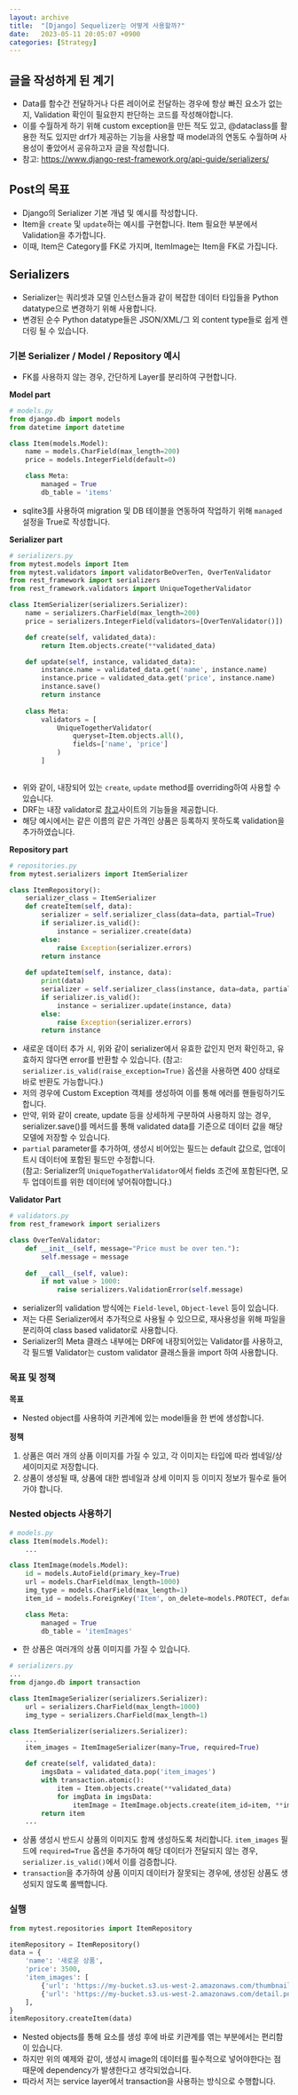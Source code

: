 ```yaml
---
layout: archive
title:  "[Django] Sequelizer는 어떻게 사용할까?"
date:   2023-05-11 20:05:07 +0900
categories: [Strategy]
---
```


## 글을 작성하게 된 계기
- Data를 함수간 전달하거나 다른 레이어로 전달하는 경우에 항상 빠진 요소가 없는지, Validation 확인이 필요한지 판단하는 코드를 작성해야합니다.
- 이를 수월하게 하기 위해 custom exception을 만든 적도 있고, @dataclass를 활용한 적도 있지만 drf가 제공하는 기능을 사용할 때 model과의 연동도 수월하며 사용성이 좋았어서 공유하고자 글을 작성합니다.
- 참고: https://www.django-rest-framework.org/api-guide/serializers/

## Post의 목표
- Django의 Serializer 기본 개념 및 예시를 작성합니다.
- Item을 `create` 및 `update`하는 예시를 구현합니다. Item 필요한 부분에서 Validation을 추가합니다.
- 이때, Item은 Category를 FK로 가지며, ItemImage는 Item을 FK로 가집니다.

## Serializers
- Serializer는 쿼리셋과 모델 인스턴스들과 같이 복잡한 데이터 타입들을 Python datatype으로 변경하기 위해 사용합니다.
- 변경된 순수 Python datatype들은 JSON/XML/그 외 content type들로 쉽게 렌더링 될 수 있습니다.

### 기본 Serializer / Model / Repository 예시
- FK를 사용하지 않는 경우, 간단하게 Layer를 분리하여 구현합니다.

**Model part**
```python
# models.py
from django.db import models
from datetime import datetime

class Item(models.Model):
    name = models.CharField(max_length=200)
    price = models.IntegerField(default=0)

    class Meta:
        managed = True
        db_table = 'items'
```
- sqlite3를 사용하여 migration 및 DB 테이블을 연동하여 작업하기 위해 `managed` 설정을 True로 작성합니다.

**Serializer part**
```python
# serializers.py
from mytest.models import Item
from mytest.validators import validatorBeOverTen, OverTenValidator
from rest_framework import serializers
from rest_framework.validators import UniqueTogetherValidator

class ItemSerializer(serializers.Serializer):
    name = serializers.CharField(max_length=200)
    price = serializers.IntegerField(validators=[OverTenValidator()])

    def create(self, validated_data):
        return Item.objects.create(**validated_data)

    def update(self, instance, validated_data):
        instance.name = validated_data.get('name', instance.name)
        instance.price = validated_data.get('price', instance.name)
        instance.save()
        return instance
    
    class Meta:
        validators = [
            UniqueTogetherValidator(
                queryset=Item.objects.all(),
                fields=['name', 'price']
            )
        ]
    
```
- 위와 같이, 내장되어 있는 `create`, `update` method를 overriding하여 사용할 수 있습니다.
- DRF는 내장 validator로 [참고](https://www.django-rest-framework.org/api-guide/validators/)사이트의 기능들을 제공합니다.
- 해당 예시에서는 같은 이름의 같은 가격인 상품은 등록하지 못하도록 validation을 추가하였습니다.

**Repository part**
```python
# repositories.py
from mytest.serializers import ItemSerializer

class ItemRepository():
    serializer_class = ItemSerializer
    def createItem(self, data):
        serializer = self.serializer_class(data=data, partial=True)
        if serializer.is_valid():
            instance = serializer.create(data)
        else:
            raise Exception(serializer.errors)
        return instance
    
    def updateItem(self, instance, data):
        print(data)
        serializer = self.serializer_class(instance, data=data, partial=True)
        if serializer.is_valid():
            instance = serializer.update(instance, data)
        else:
            raise Exception(serializer.errors)
        return instance
```
- 새로운 데이터 추가 시, 위와 같이 serializer에서 유효한 값인지 먼저 확인하고, 유효하지 않다면 error를 반환할 수 있습니다.
    (참고: `serializer.is_valid(raise_exception=True)` 옵션을 사용하면 400 상태로 바로 반환도 가능합니다.)
- 저의 경우에 Custom Exception 객체를 생성하여 이를 통해 에러를 핸들링하기도 합니다.
- 만약, 위와 같이 create, update 등을 상세하게 구분하여 사용하지 않는 경우, serializer.save()를 메서드를 통해 validated data를 기준으로 데이터 값을 해당 모델에 저장할 수 있습니다. 
- `partial` parameter를 추가하여, 생성시 비어있는 필드는 default 값으로, 업데이트시 데이터에 포함된 필드만 수정합니다.  
    (참고: Serializer의 `UniqueTogatherValidator`에서 fields 조건에 포함된다면, 모두 업데이트를 위한 데이터에 넣어줘야합니다.)

**Validator Part**
```python
# validators.py
from rest_framework import serializers

class OverTenValidator:
    def __init__(self, message="Price must be over ten."):
        self.message = message
    
    def __call__(self, value):
        if not value > 1000:
            raise serializers.ValidationError(self.message)
```
- serializer의 validation 방식에는 `Field-level`, `Object-level` 등이 있습니다.
- 저는 다른 Serializer에서 추가적으로 사용될 수 있으므로, 재사용성을 위해 파일을 분리하여 class based validator로 사용합니다.
- Serializer의 Meta 클래스 내부에는 DRF에 내장되어있는 Validator를 사용하고, 각 필드별 Validator는 custom validator 클래스들을 import 하여 사용합니다.

### 목표 및 정책  

**목표**  
- Nested object를 사용하여 키관계에 있는 model들을 한 번에 생성합니다.

**정책**
1. 상품은 여러 개의 상품 이미지를 가질 수 있고, 각 이미지는 타입에 따라 썸네일/상세이미지로 저장합니다.
2. 상품이 생성될 때, 상품에 대한 썸네일과 상세 이미지 등 이미지 정보가 필수로 들어가야 합니다.

### Nested objects 사용하기
```python
# models.py
class Item(models.Model):
    ...

class ItemImage(models.Model):
    id = models.AutoField(primary_key=True)
    url = models.CharField(max_length=1000)
    img_type = models.CharField(max_length=1)
    item_id = models.ForeignKey('Item', on_delete=models.PROTECT, default=1)

    class Meta:
        managed = True
        db_table = 'itemImages'
```
- 한 상품은 여러개의 상품 이미지를 가질 수 있습니다. 

```python
# serializers.py
...
from django.db import transaction

class ItemImageSerializer(serializers.Serializer):
    url = serializers.CharField(max_length=1000)
    img_type = serializers.CharField(max_length=1)

class ItemSerializer(serializers.Serializer):
    ...
    item_images = ItemImageSerializer(many=True, required=True)

    def create(self, validated_data):
        imgsData = validated_data.pop('item_images')
        with transaction.atomic():
            item = Item.objects.create(**validated_data)
            for imgData in imgsData:
                itemImage = ItemImage.objects.create(item_id=item, **imgData)
        return item
    ...
```
- 상품 생성시 반드시 상품의 이미지도 함께 생성하도록 처리합니다. `item_images` 필드에 `required=True` 옵션을 추가하여 해당 데이터가 전달되지 않는 경우, `serializer.is_valid()`에서 이를 검증합니다.
- `transaction`을 추가하여 상품 이미지 데이터가 잘못되는 경우에, 생성된 상품도 생성되지 않도록 롤백합니다.

### 실행
```python
from mytest.repositories import ItemRepository

itemRepository = ItemRepository()
data = {
    'name': '새로운 상품',
    'price': 3500,
    'item_images': [
        {'url': 'https://my-bucket.s3.us-west-2.amazonaws.com/thumbnail.png', 'img_type': 'T'},
        {'url': 'https://my-bucket.s3.us-west-2.amazonaws.com/detail.png', 'img_type': 'D'}
    ], 
}
itemRepository.createItem(data)
```
- Nested objects를 통해 요소를 생성 후에 바로 키관계를 엮는 부분에서는 편리함이 있습니다.
- 하지만 위의 예제와 같이, 생성시 image의 데이터를 필수적으로 넣어야한다는 점 때문에 dependency가 발생한다고 생각되었습니다.
- 따라서 저는 service layer에서 transaction을 사용하는 방식으로 수행합니다.